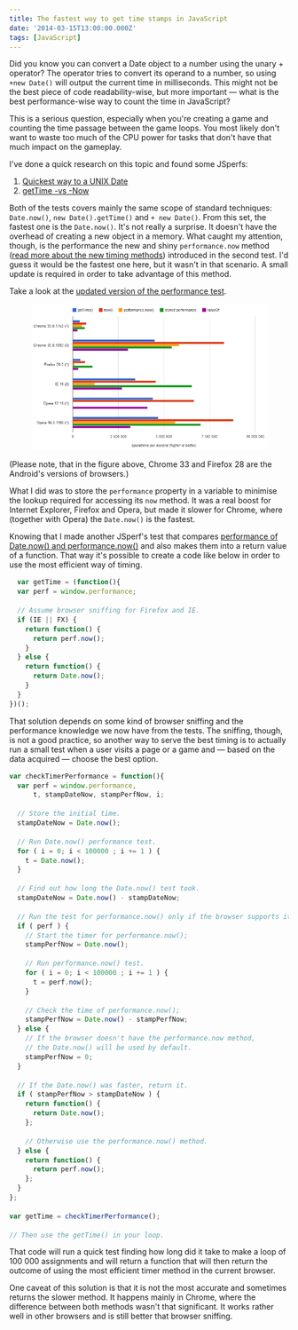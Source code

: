 ```yaml
---
title: The fastest way to get time stamps in JavaScript
date: '2014-03-15T13:00:00.000Z'
tags: [JavaScript]
---
```


Did you know you can convert a Date object to a number using the unary + operator? The operator tries to convert its operand to a number, so using `+new Date()` will output the current time in milliseconds. This might not be the best piece of code readability-wise, but more important — what is the best performance-wise way to count the time in JavaScript?

This is a serious question, especially when you're creating a game and counting the time passage between the game loops. You most likely don't want to waste too much of the CPU power for tasks that don't have that much impact on the gameplay.

I've done a quick research on this topic and found some JSperfs:

1.  [Quickest way to a UNIX Date](http://jsperf.com/date-now-vs-new-date-gettime/21)
2.  [getTime -vs -Now](http://jsperf.com/gettime-vs-now-0/6)

Both of the tests covers mainly the same scope of standard techniques: `Date.now()`, `new Date().getTime()` and `+ new Date()`. From this set, the fastest one is the `Date.now()`. It's not really a surprise. It doesn't have the overhead of creating a new object in a memory. What caught my attention, though, is the performance the new and shiny `performance.now` method ([read more about the new timing methods](http://www.html5rocks.com/en/tutorials/webperformance/usertiming/)) introduced in the second test. I'd guess it would be the fastest one here, but it wasn't in that scenario. A small update is required in order to take advantage of this method.

Take a look at the [updated version of the performance test](http://jsperf.com/gettime-vs-now-0/7).

<figure>
  <img src="./time-performance.png">
</figure>

(Please note, that in the figure above, Chrome 33 and Firefox 28 are the Android's versions of browsers.)

What I did was to store the `performance` property in a variable to minimise the lookup required for accessing its `now` method. It was a real boost for Internet Explorer, Firefox and Opera, but made it slower for Chrome, where (together with Opera) the `Date.now()` is the fastest.

Knowing that I made another JSperf's test that compares [performance of Date.now() and performance.now()](http://jsperf.com/performance-of-timers) and also makes them into a return value of a function. That way it's possible to create a code like below in order to use the most efficient way of timing.

```javascript
  var getTime = (function(){
  var perf = window.performance;

  // Assume browser sniffing for Firefox and IE.
  if (IE || FX) {
    return function() {
      return perf.now();
    }
  } else {
    return function() {
      return Date.now();
    }
  }
})();
```

That solution depends on some kind of browser sniffing and the performance knowledge we now have from the tests. The sniffing, though, is not a good practice, so another way to serve the best timing is to actually run a small test when a user visits a page or a game and — based on the data acquired — choose the best option.

```javascript
var checkTimerPerformance = function(){
  var perf = window.performance,
      t, stampDateNow, stampPerfNow, i;

  // Store the initial time.
  stampDateNow = Date.now();

  // Run Date.now() performance test.
  for ( i = 0; i < 100000 ; i += 1 ) {
    t = Date.now();
  }

  // Find out how long the Date.now() test took.
  stampDateNow = Date.now() - stampDateNow;

  // Run the test for performance.now() only if the browser supports it.
  if ( perf ) {
    // Start the timer for performance.now();
    stampPerfNow = Date.now();

    // Run performance.now() test.
    for ( i = 0; i < 100000 ; i += 1 ) {
      t = perf.now();
    }

    // Check the time of performance.now();
    stampPerfNow = Date.now() - stampPerfNow;
  } else {
    // If the browser doesn't have the performance.now method,
    // the Date.now() will be used by default.
    stampPerfNow = 0;
  }

  // If the Date.now() was faster, return it.
  if ( stampPerfNow > stampDateNow ) {
    return function() {
      return Date.now();
    };

    // Otherwise use the performance.now() method.
  } else {
    return function() {
      return perf.now();
    };
  }
};

var getTime = checkTimerPerformance();

// Then use the getTime() in your loop.
```

That code will run a quick test finding how long did it take to make a loop of 100 000 assignments and will return a function that will then return the outcome of using the most efficient timer method in the current browser.

One caveat of this solution is that it is not the most accurate and sometimes returns the slower method. It happens mainly in Chrome, where the difference between both methods wasn't that significant. It works rather well in other browsers and is still better that browser sniffing.
